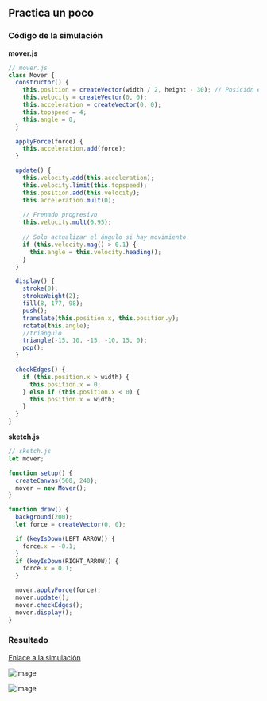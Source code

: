 ## Practica un poco
### Código de la simulación
**mover.js**
``` js
// mover.js
class Mover {
  constructor() {
    this.position = createVector(width / 2, height - 30); // Posición en la parte inferior
    this.velocity = createVector(0, 0);
    this.acceleration = createVector(0, 0);
    this.topspeed = 4;
    this.angle = 0;
  }

  applyForce(force) {
    this.acceleration.add(force);
  }

  update() {
    this.velocity.add(this.acceleration);
    this.velocity.limit(this.topspeed);
    this.position.add(this.velocity);
    this.acceleration.mult(0);
    
    // Frenado progresivo
    this.velocity.mult(0.95);
    
    // Solo actualizar el ángulo si hay movimiento
    if (this.velocity.mag() > 0.1) {
      this.angle = this.velocity.heading();
    }
  }

  display() {
    stroke(0);
    strokeWeight(2);
    fill(8, 177, 98);
    push();
    translate(this.position.x, this.position.y);
    rotate(this.angle);
    //triángulo
    triangle(-15, 10, -15, -10, 15, 0);
    pop();
  }

  checkEdges() {
    if (this.position.x > width) {
      this.position.x = 0;
    } else if (this.position.x < 0) {
      this.position.x = width;
    }
  }
}
```

**sketch.js**
``` js
// sketch.js
let mover;

function setup() {
  createCanvas(500, 240);
  mover = new Mover();
}

function draw() {
  background(200);
  let force = createVector(0, 0);

  if (keyIsDown(LEFT_ARROW)) {
    force.x = -0.1;
  }
  if (keyIsDown(RIGHT_ARROW)) {
    force.x = 0.1;
  }

  mover.applyForce(force);
  mover.update();
  mover.checkEdges();
  mover.display();
}
```
### Resultado
[Enlace a la simulación](https://editor.p5js.org/SofiaLezcanoArenas/sketches/uClafQMNc)

![image](https://github.com/user-attachments/assets/3e1a5f7f-4fda-466c-a406-e152a818247c)

![image](https://github.com/user-attachments/assets/a253369e-2e3f-43d1-a243-0f4ce441c894)
